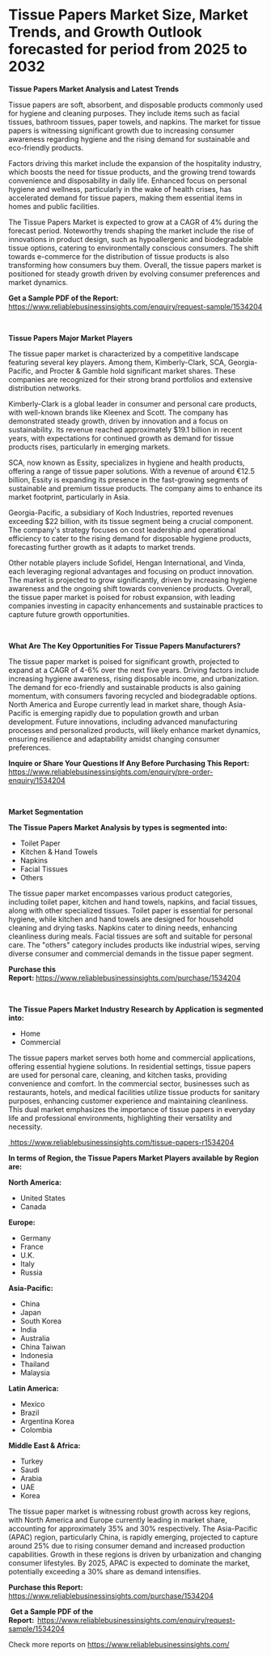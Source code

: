 <p><h1>Tissue Papers Market Size, Market Trends, and Growth Outlook forecasted for period from 2025 to 2032</h1></p><p><strong>Tissue Papers Market Analysis and Latest Trends</strong></p>
<p><p>Tissue papers are soft, absorbent, and disposable products commonly used for hygiene and cleaning purposes. They include items such as facial tissues, bathroom tissues, paper towels, and napkins. The market for tissue papers is witnessing significant growth due to increasing consumer awareness regarding hygiene and the rising demand for sustainable and eco-friendly products. </p><p>Factors driving this market include the expansion of the hospitality industry, which boosts the need for tissue products, and the growing trend towards convenience and disposability in daily life. Enhanced focus on personal hygiene and wellness, particularly in the wake of health crises, has accelerated demand for tissue papers, making them essential items in homes and public facilities.</p><p>The Tissue Papers Market is expected to grow at a CAGR of 4% during the forecast period. Noteworthy trends shaping the market include the rise of innovations in product design, such as hypoallergenic and biodegradable tissue options, catering to environmentally conscious consumers. The shift towards e-commerce for the distribution of tissue products is also transforming how consumers buy them. Overall, the tissue papers market is positioned for steady growth driven by evolving consumer preferences and market dynamics.</p></p>
<p><strong>Get a Sample PDF of the Report:&nbsp;</strong> <a href="https://www.reliablebusinessinsights.com/enquiry/request-sample/1534204?utm_campaign=2199&utm_medium=2&utm_source=Github&utm_content=ia&utm_term=06022025&utm_id=tissue-papers">https://www.reliablebusinessinsights.com/enquiry/request-sample/1534204</a></p>
<p>&nbsp;</p>
<p><strong>Tissue Papers Major Market Players</strong></p>
<p><p>The tissue paper market is characterized by a competitive landscape featuring several key players. Among them, Kimberly-Clark, SCA, Georgia-Pacific, and Procter & Gamble hold significant market shares. These companies are recognized for their strong brand portfolios and extensive distribution networks.</p><p>Kimberly-Clark is a global leader in consumer and personal care products, with well-known brands like Kleenex and Scott. The company has demonstrated steady growth, driven by innovation and a focus on sustainability. Its revenue reached approximately $19.1 billion in recent years, with expectations for continued growth as demand for tissue products rises, particularly in emerging markets.</p><p>SCA, now known as Essity, specializes in hygiene and health products, offering a range of tissue paper solutions. With a revenue of around €12.5 billion, Essity is expanding its presence in the fast-growing segments of sustainable and premium tissue products. The company aims to enhance its market footprint, particularly in Asia.</p><p>Georgia-Pacific, a subsidiary of Koch Industries, reported revenues exceeding $22 billion, with its tissue segment being a crucial component. The company's strategy focuses on cost leadership and operational efficiency to cater to the rising demand for disposable hygiene products, forecasting further growth as it adapts to market trends.</p><p>Other notable players include Sofidel, Hengan International, and Vinda, each leveraging regional advantages and focusing on product innovation. The market is projected to grow significantly, driven by increasing hygiene awareness and the ongoing shift towards convenience products. Overall, the tissue paper market is poised for robust expansion, with leading companies investing in capacity enhancements and sustainable practices to capture future growth opportunities.</p></p>
<p>&nbsp;</p>
<p><strong>What Are The Key Opportunities For Tissue Papers Manufacturers?</strong></p>
<p><p>The tissue paper market is poised for significant growth, projected to expand at a CAGR of 4-6% over the next five years. Driving factors include increasing hygiene awareness, rising disposable income, and urbanization. The demand for eco-friendly and sustainable products is also gaining momentum, with consumers favoring recycled and biodegradable options. North America and Europe currently lead in market share, though Asia-Pacific is emerging rapidly due to population growth and urban development. Future innovations, including advanced manufacturing processes and personalized products, will likely enhance market dynamics, ensuring resilience and adaptability amidst changing consumer preferences.</p></p>
<p><strong>Inquire or Share Your Questions If Any Before Purchasing This Report:</strong> <a href="https://www.reliablebusinessinsights.com/enquiry/pre-order-enquiry/1534204?utm_campaign=2199&utm_medium=2&utm_source=Github&utm_content=ia&utm_term=06022025&utm_id=tissue-papers">https://www.reliablebusinessinsights.com/enquiry/pre-order-enquiry/1534204</a></p>
<p>&nbsp;</p>
<p><strong>Market Segmentation</strong></p>
<p><strong>The Tissue Papers Market Analysis by types is segmented into:</strong></p>
<p><ul><li>Toilet Paper</li><li>Kitchen & Hand Towels</li><li>Napkins</li><li>Facial Tissues</li><li>Others</li></ul></p>
<p><p>The tissue paper market encompasses various product categories, including toilet paper, kitchen and hand towels, napkins, and facial tissues, along with other specialized tissues. Toilet paper is essential for personal hygiene, while kitchen and hand towels are designed for household cleaning and drying tasks. Napkins cater to dining needs, enhancing cleanliness during meals. Facial tissues are soft and suitable for personal care. The "others" category includes products like industrial wipes, serving diverse consumer and commercial demands in the tissue paper segment.</p></p>
<p><strong>Purchase this Report:&nbsp;</strong><a href="https://www.reliablebusinessinsights.com/purchase/1534204?utm_campaign=2199&utm_medium=2&utm_source=Github&utm_content=ia&utm_term=06022025&utm_id=tissue-papers">https://www.reliablebusinessinsights.com/purchase/1534204</a></p>
<p>&nbsp;</p>
<p><strong>The Tissue Papers Market Industry Research by Application is segmented into:</strong></p>
<p><ul><li>Home</li><li>Commercial</li></ul></p>
<p><p>The tissue papers market serves both home and commercial applications, offering essential hygiene solutions. In residential settings, tissue papers are used for personal care, cleaning, and kitchen tasks, providing convenience and comfort. In the commercial sector, businesses such as restaurants, hotels, and medical facilities utilize tissue products for sanitary purposes, enhancing customer experience and maintaining cleanliness. This dual market emphasizes the importance of tissue papers in everyday life and professional environments, highlighting their versatility and necessity.</p></p>
<p><a href="https://www.reliablebusinessinsights.com/tissue-papers-r1534204?utm_campaign=2199&utm_medium=2&utm_source=Github&utm_content=ia&utm_term=06022025&utm_id=tissue-papers">&nbsp;https://www.reliablebusinessinsights.com/tissue-papers-r1534204</a></p>
<p><strong>In terms of Region, the Tissue Papers Market Players available by Region are:</strong></p>
<p>
    <p> <strong> North America: </strong>
        <ul>
            <li>United States</li>
            <li>Canada</li>
        </ul>
        </p> 
    <p> <strong> Europe: </strong>
        <ul>
            <li>Germany</li>
            <li>France</li>
            <li>U.K.</li>
            <li>Italy</li>
            <li>Russia</li>
        </ul>
        </p> 
    <p> <strong> Asia-Pacific: </strong>
        <ul>
            <li>China</li>
            <li>Japan</li>
            <li>South Korea</li>
            <li>India</li>
            <li>Australia</li>
            <li>China Taiwan</li>
            <li>Indonesia</li>
            <li>Thailand</li>
            <li>Malaysia</li>
        </ul>
        </p> 
    <p> <strong> Latin America: </strong>
        <ul>
            <li>Mexico</li>
            <li>Brazil</li>
            <li>Argentina Korea</li>
            <li>Colombia</li>
        </ul>
        </p> 
    <p> <strong> Middle East & Africa: </strong>
        <ul>
            <li>Turkey</li>
            <li>Saudi</li>
            <li>Arabia</li>
            <li>UAE</li>
            <li>Korea</li>
        </ul>
    </p>
    </p>
<p><p>The tissue paper market is witnessing robust growth across key regions, with North America and Europe currently leading in market share, accounting for approximately 35% and 30% respectively. The Asia-Pacific (APAC) region, particularly China, is rapidly emerging, projected to capture around 25% due to rising consumer demand and increased production capabilities. Growth in these regions is driven by urbanization and changing consumer lifestyles. By 2025, APAC is expected to dominate the market, potentially exceeding a 30% share as demand intensifies.</p></p>
<p><strong>Purchase this Report: </strong><a href="https://www.reliablebusinessinsights.com/purchase/1534204?utm_campaign=2199&utm_medium=2&utm_source=Github&utm_content=ia&utm_term=06022025&utm_id=tissue-papers">https://www.reliablebusinessinsights.com/purchase/1534204</a></p>
<p>&nbsp;<strong>Get a Sample PDF of the Report:&nbsp;&nbsp;</strong><a href="https://www.reliablebusinessinsights.com/enquiry/request-sample/1534204?utm_campaign=2199&utm_medium=2&utm_source=Github&utm_content=ia&utm_term=06022025&utm_id=tissue-papers">https://www.reliablebusinessinsights.com/enquiry/request-sample/1534204</a></p>
<p><strong></strong></p>
<p>Check more reports on <a href="https://www.reliablebusinessinsights.com/?utm_campaign=2199&utm_medium=2&utm_source=Github&utm_content=ia&utm_term=06022025&utm_id=tissue-papers">https://www.reliablebusinessinsights.com/</a></p>